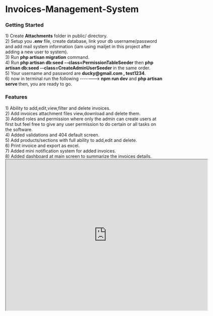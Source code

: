 # Invoices-Management-System 
<h3>Getting Started</h3>
1) Create <b>Attachments</b> folder in public/ directory.<br>
2) Setup you <b>.env</b> file, create database, link your db username/password and add mail system information (iam using mailjet in this project after adding a new user to system). <br>
3) Run <b>php artisan migration</b> command.<br>
4) Run <b> php artisan db:seed --class=PermissionTableSeeder </b> then <b> php artisan db:seed --class=CreateAdminUserSeeder </b> in the same order. <br>
5) Your username and password are <b>ducky@gmail.com , test1234</b>.<br>
6) now in terminal run the following -------> <b> npm run dev </b> and <b> php artisan serve </b> then, you are ready to go.

<h3>Features</h3>
1) Ability to add,edit,view,filter and delete invoices.<br>
2) Add invoices attachment files view,download and delete them.<br>
3) Added roles and permission where only the admin can create users at first but feel free to give any user permission to do certain or all tasks on the software.<br>
4) Added validations and 404 default screen.<br>
5) Add products/sections with full ability to add,edit and delete.<br> 
6) Print invoice and export as excel. <br>
7) Added mini notification system for added invoices.<br>
8) Added dashboard at main screen to summarize the invoices details.<br>

<iframe src="https://drive.google.com/file/d/FILE_ID/preview" width="640" height="480"></iframe>
